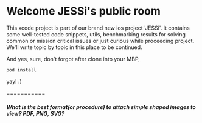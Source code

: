 # Welcome JESSi's public room

This xcode project is part of our brand new ios project 'JESSi'.
It contains some well-tested code snippets, utils, benchmarking results for solving common or mission critical issues or just curious while proceeding project. We'll write topic by topic in this place to be continued.

And yes, sure, don't forgot after clone into your MBP,
```
pod install
```
yay! :)

===========
##### What is the best format(or procedure) to attach simple shaped images to view? PDF, PNG, SVG?

